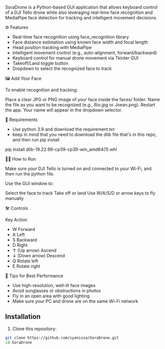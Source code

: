SoraDrone is a Python-based GUI application that allows keyboard control of a DJI Tello drone while also leveraging real-time face recognition and MediaPipe face detection for tracking and intelligent movement decisions.


⚙️ Features

- Real-time face recognition using face_recognition library
- Face distance estimation using known face width and focal length
- Head position tracking with MediaPipe
- Intelligent movement control (e.g., auto-alignment, forward/backward)
- Keyboard control for manual drone movement via Tkinter GUI
- Takeoff/Land toggle button
- Dropdown to select the recognized face to track


🖼️ Add Your Face

To enable recognition and tracking:

Place a clear JPG or PNG image of your face inside the faces/ folder.
Name the file as you want to be recognized (e.g., Rio.jpg or Joean.png).
Restart the app. Your name will appear in the dropdown selector.


🧰 Requirements
- Use python 3.9 and download the requirement.txt
- keep in mind that you need to download the dlib file that's in this repo, and then run pip install

 pip install dlib-19.22.99-cp39-cp39-win_amd64(1).whl



🧑‍💻 How to Run

Make sure your DJI Tello is turned on and connected to your Wi-Fi, and then run the python file.

Use the GUI window to:

Select the face to track
Take off or land
Use W/A/S/D or arrow keys to fly manually

🛠️ Controls

Key	Action
- W	Forward
- A	Left
- S	Backward
- D	Right
- ↑ (Up arrow)	Ascend
- ↓ (Down arrow)	Descend
- Q	Rotate left
- E	Rotate right



📸 Tips for Best Performance

- Use high-resolution, well-lit face images
- Avoid sunglasses or obstructions in photos
- Fly in an open area with good lighting
- Make sure your PC and drone are on the same Wi-Fi network

## Installation

1. Clone this repository:
```bash
git clone https://github.com/syanissa/SoraDrone.git
cd SoraDrone
